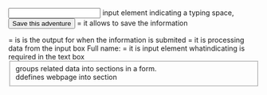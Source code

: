 <input type="text"> input element indicating a typing space,
<button type="submit">Save this adventure</button> = it allows to save the information 
<form action="" method="post"> = is is the output for when the information is submited
<form method="post"> = it is processing data from the input box
<label>Full name:</label> = it is input element  whatindicating is required  in the text box
<fieldset> groups related data into sections in a form.

<div> ddefines webpage into section